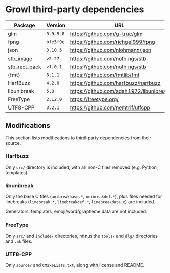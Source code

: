 # Growl third-party dependencies

| Package       | Version   | URL                                     |
|---------------|-----------|-----------------------------------------|
| glm           | `0.9.9.8` | https://github.com/g-truc/glm           |
| fpng          | `bfe5f9c` | https://github.com/richgel999/fpng      |
| json          | `3.10.5`  | https://github.com/nlohmann/json        |
| stb_image     | `v2.27`   | https://github.com/nothings/stb         |
| stb_rect_pack | `v1.0.1`  | https://github.com/nothings/stb         |
| {fmt}         | `8.1.1`   | https://github.com/fmtlib/fmt           |
| HarfBuzz      | `4.2.0`   | https://github.com/harfbuzz/harfbuzz    |
| libunibreak   | `5.0`     | https://github.com/adah1972/libunibreak |
| FreeType      | `2.12.0`  | https://freetype.org/                   |
| UTF8-CPP      | `3.2.1`   | https://github.com/nemtrif/utfcpp       |

## Modifications

This section lists modifications to third-party dependencies from their source.

### Harfbuzz

Only `src/` directory is included, with all non-C files removed (e.g. Python,
templates).

### libunibreak

Only the base C files (`unibreakbase.*`, `unibreakdef.*`), plus files needed for
linebreaks (`linebreak.*`, `linebreakdef.*`, `linebreakdata.c`) are included.

Generators, templates, emoji/word/grapheme data are not included.

### FreeType

Only `src/` and `include/` directories, minus the `tools/` and `dlg/`
directories and `.mk` files.

### UTF8-CPP

Only `source/` and `CMakeLists.txt`, along with license and README.
